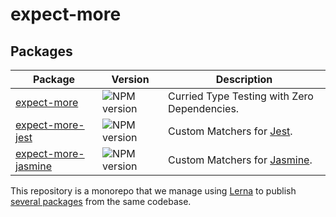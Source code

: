 # expect-more

## Packages

| Package                                    | Version                                                                               | Description                                  |
| ------------------------------------------ | ------------------------------------------------------------------------------------- | -------------------------------------------- |
| [expect-more][expect-more]                 | ![NPM version](http://img.shields.io/npm/v/expect-more.svg?style=flat-square)         | Curried Type Testing with Zero Dependencies. |
| [expect-more-jest][expect-more-jest]       | ![NPM version](http://img.shields.io/npm/v/expect-more-jest.svg?style=flat-square)    | Custom Matchers for [Jest][jest].            |
| [expect-more-jasmine][expect-more-jasmine] | ![NPM version](http://img.shields.io/npm/v/expect-more-jasmine.svg?style=flat-square) | Custom Matchers for [Jasmine][jasmine].      |

This repository is a monorepo that we manage using [Lerna][lerna] to publish [several packages][packages] from the same
codebase.

[expect-more-jasmine]: https://github.com/JamieMason/expect-more/tree/master/packages/expect-more-jasmine/
[expect-more-jest]: https://github.com/JamieMason/expect-more/tree/master/packages/expect-more-jest/
[expect-more]: https://github.com/JamieMason/expect-more/tree/master/packages/expect-more/
[jasmine]: https://jasmine.github.io/
[jest]: https://facebook.github.io/jest/
[lerna]: https://github.com/lerna/lerna
[packages]: https://github.com/JamieMason/expect-more/tree/master/packages
